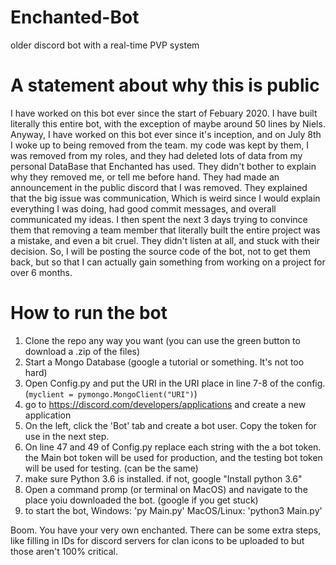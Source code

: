 # Enchanted-Bot
older discord bot with a real-time PVP system


# A statement about why this is public
I have worked on this bot ever since the start of Febuary 2020. I have built literally this entire bot, with the exception of maybe around 50 lines by Niels.
Anyway, I have worked on this bot ever since it's inception, and on July 8th I woke up to being removed from the team. my code was kept by them, I was removed from my roles,
and they had deleted lots of data from my personal DataBase that Enchanted has used. They didn't bother to explain why they removed me, or tell me before hand. They had 
made an announcement in the public discord that I was removed. They explained that the big issue was communication, Which is weird since I would explain everything I was doing, 
had good commit messages, and overall communicated my ideas. I then spent the next 3 days trying to convince them that removing a team member that literally built the entire project
was a mistake, and even a bit cruel. They didn't listen at all, and stuck with their decision. So, I will be posting the source code of the bot, not to get them back, but so that I
can actually gain something from working on a project for over 6 months.

# How to run the bot
1. Clone the repo any way you want (you can use the green button to download a .zip of the files)
2. Start a Mongo Database (google a tutorial or something. It's not too hard)
3. Open Config.py and put the URI in the URI place in line 7-8 of the config. (`myclient = pymongo.MongoClient("URI")`)
4. go to https://discord.com/developers/applications and create a new application
5. On the left, click the 'Bot' tab and create a bot user. Copy the token for use in the next step.
6. On line 47 and 49 of Config.py replace each string with the a bot token. the Main bot token will be used for production, and the testing bot token will be used for testing. (can be the same)
7. make sure Python 3.6 is installed. if not, google "Install python 3.6"
8. Open a command promp (or terminal on MacOS) and navigate to the place yoiu downloaded the bot. (google if you get stuck)
9. to start the bot, 
Windows: 'py Main.py'
MacOS/Linux: 'python3 Main.py'

Boom. You have your very own enchanted. There can be some extra steps, like filling in IDs for discord servers for clan icons to be uploaded to but those aren't 100% critical.

